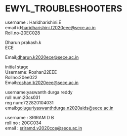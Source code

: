 # EWYL_TROUBLESHOOTERS
username : Haridharishini.E<br>
email id:haridharishini.t2020eee@sece.ac.in<br>
Roll.no-20EC028 

Dharun prakash.k<br>
ECE<br> 

Email;dharun.k2020ece@sece.ac.in

initial stage<br>
Username: Roshan22EEE<br>
Rollno:20ee022<br>
Email:roshan.b2020eee@sece.ac.in

username:yaswanth durga reddy<br> 
roll num:20cs031<br>
reg num:722820104031<br>
email:goluguriyaswanthdurga.n2020aids@sece.ac.in 

username : SRIRAM D B <br>
roll no : 20CC034 <br>
email : sriramd.v2020cce@sece.ac.in <br>